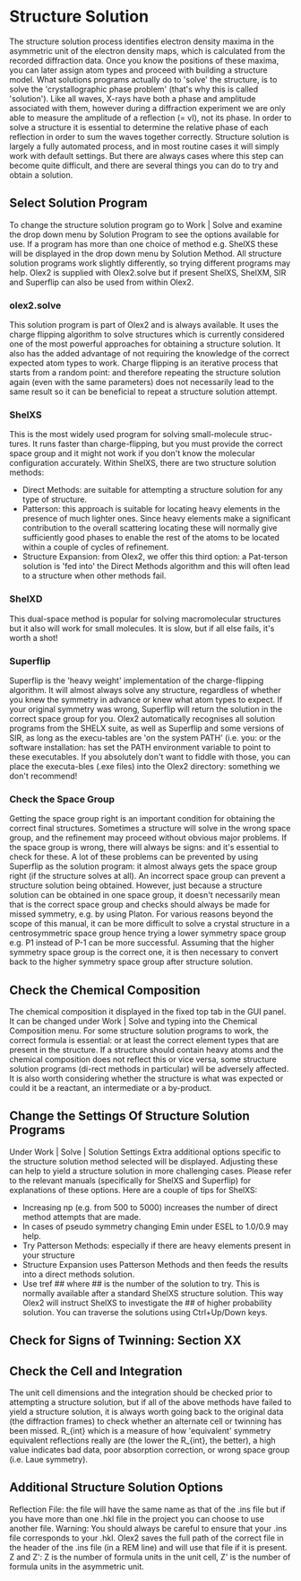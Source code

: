 # Structure Solution
The structure solution process identifies electron density maxima in the asymmetric unit of the electron density maps, which is calculated from the recorded diffraction data. Once you know the positions of these maxima, you can later assign atom types and proceed with building a structure model.
What solutions programs actually do to 'solve' the structure, is to solve the 'crystallographic phase problem' (that's why this is called 'solution'). Like all waves, X-rays have both a phase and amplitude associated with them, however during a diffraction experiment we are only able to measure the amplitude of a reflection (= vI), not its phase. In order to solve a structure it is essential to determine the relative phase of each reflection in order to sum the waves together correctly.
Structure solution is largely a fully automated process, and in most routine cases it will simply work with default settings. But there are always cases where this step can become quite difficult, and there are several things you can do to try and obtain a solution.

## Select Solution Program
To change the structure solution program go to Work | Solve and examine the drop down menu by Solution Program to see the options available for use. If a program has more than one choice of method e.g. ShelXS these will be displayed in the drop down menu by Solution Method.
All structure solution programs work slightly differently, so trying different programs may help. Olex2 is supplied with Olex2.solve but if present ShelXS, ShelXM, SIR and Superflip can also be used from within Olex2.

### olex2.solve
This solution program is part of Olex2 and is always available. It uses the charge flipping algorithm to solve structures which is currently considered one of the most powerful approaches for obtaining a structure solution. It also has the added advantage of not requiring the knowledge of  the correct expected atom types to work. Charge flipping is an iterative process that starts from a random point: and therefore repeating the structure solution again (even with the same parameters) does not necessarily lead to the same result so it can be beneficial to repeat a structure solution attempt.

### ShelXS
This is the most widely used program for solving small-molecule struc-tures. It runs faster than charge-flipping, but you must provide the correct space group and it might not work if you don't know the molecular configuration accurately. Within ShelXS, there are two structure solution methods:
- Direct Methods: are suitable for attempting a structure solution for any type of structure.
- Patterson: this approach is suitable for locating heavy elements in the presence of much lighter ones. Since heavy elements make a significant contribution to the overall scattering locating these will normally give sufficiently good phases to enable the rest of the atoms to be located within a couple of cycles of refinement. 
- Structure Expansion: from Olex2, we offer this third option: a Pat-terson solution is 'fed into' the Direct Methods algorithm and this will often lead to a structure when other methods fail.

### ShelXD
This dual-space method is popular for solving macromolecular structures but it also will work for small molecules. It is slow, but if all else fails, it's worth a shot!

### Superflip
Superflip is the 'heavy weight' implementation of the charge-flipping algorithm. It will almost always solve any structure, regardless of whether you knew the symmetry in advance or knew what atom types to expect. If your original symmetry was wrong, Superflip will return the solution in the correct space group for you.
Olex2 automatically recognises all solution programs from the SHELX suite, as well as Superflip and some versions of SIR, as long as the execu-tables are 'on the system PATH' (i.e. you: or the software installation: has set the PATH environment variable to point to these executables. If you absolutely don't want to fiddle with those, you can place the executa-bles (.exe files) into the Olex2 directory: something we don't recommend!

### Check the Space Group
Getting the space group right is an important condition for obtaining the correct final structures. Sometimes a structure will solve in the wrong space group, and the refinement may proceed without obvious major problems. If the space group is wrong, there will always be signs: and it's essential to check for these.
A lot of these problems can be prevented by using Superflip as the solution program: it almost always gets the space group right (if the structure solves at all).
An incorrect space group can prevent a structure solution being obtained. However, just because a structure solution can be obtained in one space group, it doesn't necessarily mean that is the correct space group and checks should always be made for missed symmetry, e.g. by using Platon. For various reasons beyond the scope of this manual, it can be more difficult to solve a crystal structure in a centrosymmetric space group hence trying a lower symmetry space group e.g. P1 instead of P-1 can be more successful. Assuming that the higher symmetry space group is the correct one, it is then necessary to convert back to the higher symmetry space group after structure solution.

## Check the Chemical Composition
The chemical composition it displayed in the fixed top tab in the GUI panel. It can be changed under Work | Solve and typing into the Chemical Composition menu. For some structure solution programs to work, the correct formula is essential: or at least the correct element types that are present in the structure.
If a structure should contain heavy atoms and the chemical composition does not reflect this or vice versa, some structure solution programs (di-rect methods in particular) will be adversely affected. It is also worth considering whether the structure is what was expected or could it be a reactant, an intermediate or a by-product.

## Change the Settings Of Structure Solution Programs
Under Work | Solve | Solution Settings Extra additional options specific to the structure solution method selected will be displayed. Adjusting these can help to yield a structure solution in more challenging cases. Please refer to the relevant manuals (specifically for ShelXS and Superflip) for explanations of these options. Here are a couple of tips for ShelXS:
- Increasing np (e.g. from 500 to 5000) increases the number of direct method attempts that are made.
- In cases of pseudo symmetry changing Emin under ESEL to 1.0/0.9 may help.
- Try Patterson Methods: especially if there are heavy elements present in your structure
- Structure Expansion uses Patterson Methods and then feeds the results into a direct methods solution. 
- Use tref ## where ## is the number of the solution to try. This is normally available after a standard ShelXS structure solution. This way Olex2 will instruct ShelXS to investigate the ## of higher probability solution. You can traverse the solutions using Ctrl+Up/Down keys.

## Check for Signs of Twinning: Section XX

## Check the Cell and Integration
The unit cell dimensions and the integration should be checked prior to attempting a structure solution, but if all of the above methods have failed to yield a structure solution, it is always worth going back to the original data (the diffraction frames) to check whether an alternate cell or twinning has been missed. R_{int} which is a measure of how 'equivalent' symmetry equivalent reflections really are (the lower the R_{int}, the better), a high value indicates bad data, poor absorption correction, or wrong space group (i.e. Laue symmetry).

## Additional Structure Solution Options
Reflection File: the file will have the same name as that of the .ins file but if you have more than one .hkl file in the project you can choose to use another file. 
Warning: You should always be careful to ensure that your .ins file corresponds to your .hkl. Olex2 saves the full path of the correct file in the header of the .ins file (in a REM line) and will use that file if it is present.
Z and Z': Z is the number of formula units in the unit cell, Z' is the number of formula units in the asymmetric unit.
